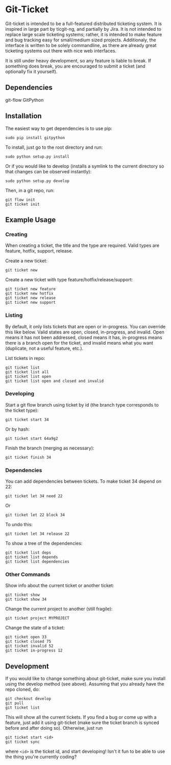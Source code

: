 Git-Ticket
==========

Git-ticket is intended to be a full-featured distributed ticketing system. It is
inspired in large part by ticgit-ng, and partially by Jira. It is not intended
to replace large scale ticketing systems; rather, it is intended to make feature
and bug tracking easy for small/medium sized projects. Additionaly, the
interface is written to be solely commandline, as there are already great
ticketing systems out there with nice web interfaces.

It is still under heavy development, so any feature is liable to break. If
something does break, you are encouraged to submit a ticket (and optionally fix
it yourself).

Dependencies
------------
git-flow
GitPython

Installation
------------

The easiest way to get dependencies is to use pip:

	sudo pip install gitpython

To install, just go to the root directory and run:

	sudo python setup.py install

Or if you would like to develop (installs a symlink to the current directory so
that changes can be observed instantly):

	sudo python setup.py develop

Then, in a git repo, run:

	git flow init
	git ticket init

Example Usage
-------------

### Creating

When creating a ticket, the title and the type are required. Valid types are
feature, hotfix, support, release.

Create a new ticket:

	git ticket new

Create a new ticket with type feature/hotfix/release/support:

	git ticket new feature
	git ticket new hotfix
	git ticket new release
	git ticket new support

### Listing
By default, it only lists tickets that are open or in-progress. You can override
this like below. Valid states are open, closed, in-progress, and invalid. Open
means it has not been addressed, closed means it has, in-progress means there is
a branch open for the ticket, and invalid means what you want (duplicate, not a
useful feature, etc.).

List tickets in repo:

	git ticket list
	git ticket list all
	git ticket list open
	git ticket list open and closed and invalid


### Developing
Start a git flow branch using ticket by id (the branch type corresponds to the
ticket type):

	git ticket start 34

Or by hash:

	git ticket start 64a9g2

Finish the branch (merging as necessary):

	git ticket finish 34

### Dependencies
You can add dependencies between tickets. To make ticket 34 depend on 22:

	git ticket let 34 need 22

Or

	git ticket let 22 block 34

To undo this:

	git ticket let 34 release 22

To show a tree of the dependencies:

	git ticket list deps
	git ticket list depends
	git ticket list dependencies

### Other Commands

Show info about the current ticket or another ticket:

	git ticket show
	git ticket show 34

Change the current project to another (still fragile):

	git ticket project MYPROJECT

Change the state of a ticket:

	git ticket open 33
	git ticket closed 75
	git ticket invalid 52
	git ticket in-progress 12

Development
-----------

If you would like to change something about git-ticket, make sure you install
using the develop method (see above). Assuming that you already have the repo
cloned, do:

	git checkout develop
	git pull
	git ticket list

This will show all the current tickets. If you find a bug or come up with a
feature, just add it using git-ticket (make sure the ticket branch is synced
before and after doing so). Otherwise, just run

	git ticket start <id>
	git ticket sync

where `<id>` is the ticket id, and start developing! Isn't it fun to be able to
use the thing you're currently coding?
